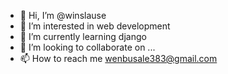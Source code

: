 - 👋 Hi, I’m @winslause
- 👀 I’m interested in web development
- 🌱 I’m currently learning django
- 💞️ I’m looking to collaborate on ...
- 📫 How to reach me wenbusale383@gmail.com

<!---
winslause/winslause is a ✨ special ✨ repository because its `README.md` (this file) appears on your GitHub profile.
You can click the Preview link to take a look at your changes.
--->
